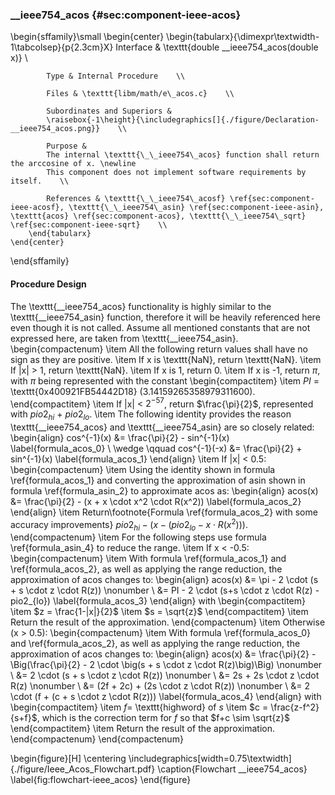 ### \_\_ieee754\_acos {#sec:component-ieee-acos}

\begin{sffamily}\small
	\begin{center}
		\begin{tabularx}{\dimexpr\textwidth-1\tabcolsep}{p{2.3cm}X}
			Interface       & \texttt{double \_\_ieee754\_acos(double x)} \\ 
			
			Type & Internal Procedure    \\ 
			
			Files & \texttt{libm/math/e\_acos.c}    \\ 
			
			Subordinates and Superiors &
			\raisebox{-1\height}{\includegraphics[]{./figure/Declaration-__ieee754_acos.png}}    \\ 
			
			Purpose & 
			The internal \texttt{\_\_ieee754\_acos} function shall return the arccosine of x. \newline
			This component does not implement software requirements by itself.    \\ 
			
			References & \texttt{\_\_ieee754\_acosf} \ref{sec:component-ieee-acosf}, \texttt{\_\_ieee754\_asin} \ref{sec:component-ieee-asin}, \texttt{acos} \ref{sec:component-acos}, \texttt{\_\_ieee754\_sqrt} \ref{sec:component-ieee-sqrt}    \\ 
		\end{tabularx}
	\end{center}
\end{sffamily}

#### Procedure Design

The \texttt{\_\_ieee754\_acos} functionality is highly similar to the \texttt{\_\_ieee754\_asin} function, therefore it will be heavily referenced here even though it is not called. Assume all mentioned constants that are not expressed here, are taken from \texttt{\_\_ieee754\_asin}.
\begin{compactenum}
	\item All the following return values shall have no sign as they are positive.
	\item If x is \texttt{NaN}, return \texttt{NaN}.
	\item If |x| > 1, return \texttt{NaN}.
	\item If x is 1, return 0.
	\item If x is -1, return $\pi$, with $\pi$ being represented with the constant
	\begin{compactitem}
		\item $PI$ = \texttt{0x400921FB54442D18} (3.14159265358979311600).
	\end{compactitem}
	\item If |x| < $2^{-57}$, return $\frac{\pi}{2}$, represented with $pio2_{hi}$ + $pio2_{lo}$.
	\item The following identity provides the reason \texttt{\_\_ieee754\_acos} and \texttt{\_\_ieee754\_asin} are so closely related:
	\begin{align}
		cos^{-1}(x)                &= \frac{\pi}{2} - sin^{-1}(x) \label{formula_acos_0} \\
		\wedge \qquad cos^{-1}(-x) &= \frac{\pi}{2} + sin^{-1}(x) \label{formula_acos_1}
	\end{align}
	\item If |x| < 0.5:
	\begin{compactenum}
		\item Using the identity shown in formula \ref{formula_acos_1} and converting the approximation of asin shown in formula \ref{formula_asin_2} to approximate acos as:
		\begin{align}
			acos(x) &= \frac{\pi}{2} - (x + x \cdot x^2 \cdot R(x^2)) \label{formula_acos_2}
		\end{align}
		\item Return\footnote{Formula \ref{formula_acos_2} with some accuracy improvements} $pio2_{hi} - (x - (pio2_{lo} - x \cdot R(x^2)))$.
	\end{compactenum}
	\item For the following steps use formula \ref{formula_asin_4} to reduce the range.
	\item If x < -0.5:
	\begin{compactenum}
		\item With formula \ref{formula_acos_1} and \ref{formula_acos_2}, as well as applying the range reduction, the approximation of acos changes to:
		\begin{align}
			acos(x) &= \pi - 2 \cdot (s + s \cdot z \cdot R(z)) \nonumber \\
			        &= PI - 2 \cdot (s+s \cdot z \cdot R(z) - pio2_{lo}) \label{formula_acos_3}
		\end{align}
		with
		\begin{compactitem}
			\item $z = \frac{1-|x|}{2}$
			\item $s = \sqrt{z}$
		\end{compactitem}
		\item Return the result of the approximation.
	\end{compactenum}
	\item Otherwise (x > 0.5):
	\begin{compactenum}
		\item With formula \ref{formula_acos_0} and \ref{formula_acos_2}, as well as applying the range reduction, the approximation of acos changes to:
		\begin{align}
			acos(x) &= \frac{\pi}{2} - \Big(\frac{\pi}{2} - 2 \cdot \big(s + s \cdot z \cdot R(z)\big)\Big) \nonumber \\
			        &= 2 \cdot (s + s \cdot z \cdot R(z)) \nonumber \\
			        &= 2s + 2s \cdot z \cdot R(z) \nonumber \\
			        &= (2f + 2c) + (2s \cdot z \cdot R(z)) \nonumber \\
			        &= 2 \cdot (f + (c + s \cdot z \cdot R(z))) \label{formula_acos_4}
		\end{align}
		with
		\begin{compactitem}
			\item $f =$ \texttt{highword} of $s$
			\item $c = \frac{z-f^2}{s+f}$, which is the correction term for $f$ so that $f+c \sim \sqrt{z}$
		\end{compactitem}
		\item Return the result of the approximation.
	\end{compactenum}
\end{compactenum}

\begin{figure}[H]
	\centering
	\includegraphics[width=0.75\textwidth]{./figure/Ieee_Acos_Flowchart.pdf}
	\caption{Flowchart \_\_ieee754\_acos}
	\label{fig:flowchart-ieee_acos}
\end{figure}